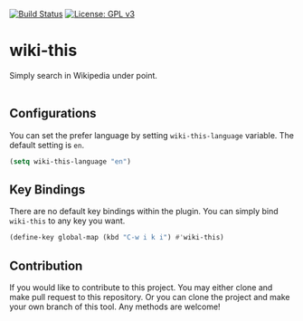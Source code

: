 [![Build Status](https://travis-ci.com/jcs090218/wiki-this.svg?branch=master)](https://travis-ci.com/jcs090218/wiki-this)
[![License: GPL v3](https://img.shields.io/badge/License-GPL%20v3-blue.svg)](https://www.gnu.org/licenses/gpl-3.0)


# wiki-this #

Simply search in Wikipedia under point. <br/><br/>


## Configurations ##
You can set the prefer language by setting `wiki-this-language` variable. 
The default setting is `en`.
```el
(setq wiki-this-language "en")
```

## Key Bindings ##
There are no default key bindings within the plugin. You can simply bind 
`wiki-this` to any key you want.
```el
(define-key global-map (kbd "C-w i k i") #'wiki-this)
```


## Contribution ##
If you would like to contribute to this project. You may either
clone and make pull request to this repository. Or you can
clone the project and make your own branch of this tool. Any
methods are welcome!
